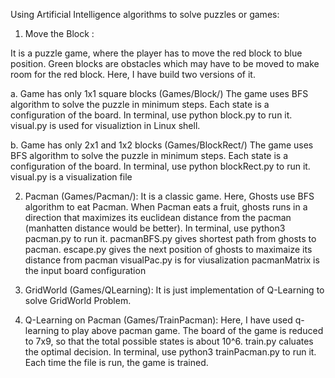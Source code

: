 Using Artificial Intelligence algorithms to solve puzzles or games:

1.  Move the Block : 

It is a puzzle game, where the player has to move the red block to blue position. Green blocks are obstacles which may have to be moved to make room for the red block.
Here, I have build two versions of it.

a. Game has only 1x1 square blocks (Games/Block/)
	The game uses BFS algorithm to solve the puzzle in minimum steps. Each state is a configuration of the board.
	In terminal, use python block.py to run it.
	visual.py is used for visualiztion in Linux shell.
	
b. Game has only 2x1 and 1x2 blocks (Games/BlockRect/)
	The game uses BFS algorithm to solve the puzzle in minimum steps. Each state is a configuration of the board.
	In terminal, use python blockRect.py to run it.
	visual.py is a visualization file

2.  Pacman (Games/Pacman/):
	It is a classic game. Here, Ghosts use BFS algorithm to eat Pacman. When Pacman eats a fruit, ghosts runs in a 	direction 	  that maximizes its euclidean distance from the pacman (manhatten distance would be better).
	In terminal, use python3 pacman.py to run it.
	pacmanBFS.py gives shortest path from ghosts to pacman.
	escape.py gives the next position of ghosts to maximaize its distance from pacman
	visualPac.py is for viusalization
	pacmanMatrix is the input board configuration

3. GridWorld (Games/QLearning):
	It is just implementation of Q-Learning to solve GridWorld Problem.
4. Q-Learning on Pacman (Games/TrainPacman):
	Here, I have used q-learning to play above pacman game. The board of the game is reduced to 7x9, 		so that the 	    total possible states is about 10^6.
	train.py caluates the optimal decision.
	In terminal, use python3 trainPacman.py to run it. Each time the file is run, the game is trained.
